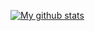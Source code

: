[![My github stats](https://github-readme-stats.vercel.app/api?username=ahattangadi)](https://github.com/ahattangadi)
